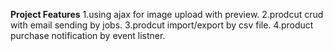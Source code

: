 
**Project Features**
1.using ajax for image upload  with preview.
2.prodcut crud with email sending by jobs.
3.prodcut import/export by csv file.
4.product purchase notification by event listner.
